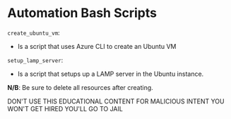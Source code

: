 # Automation Bash Scripts

`create_ubuntu_vm`:

- Is a script that uses Azure CLI to create an Ubuntu VM

`setup_lamp_server`:

- Is a script that setups up a LAMP server in the Ubuntu instance.

**N/B**: Be sure to delete all resources after creating.

DON'T USE THIS EDUCATIONAL CONTENT FOR MALICIOUS INTENT
YOU WON'T GET HIRED
YOU'LL GO TO JAIL
